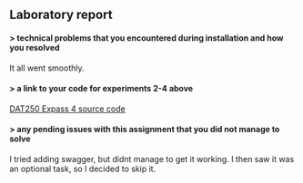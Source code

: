 ## Laboratory report

#### > technical problems that you encountered during installation and how you resolved
It all went smoothly.

#### > a link to your code for experiments 2-4 above
[DAT250 Expass 4 source code](https://github.com/Eirmas/dat250expass4)

#### > any pending issues with this assignment that you did not manage to solve
I tried adding swagger, but didnt manage to get it working. I then saw it was an optional task, so I decided to skip it.
